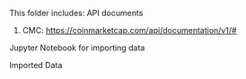 This folder includes:
API documents
1. CMC: https://coinmarketcap.com/api/documentation/v1/#


Jupyter Notebook for importing data


Imported Data
